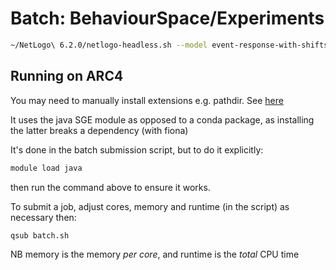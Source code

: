 # Batch: BehaviourSpace/Experiments


```bash
~/NetLogo\ 6.2.0/netlogo-headless.sh --model event-response-with-shifts.nlogo --setup-file experiments/test.xml
```

## Running on ARC4

You may need to manually install extensions e.g. pathdir. See [here](https://github.com/cstaelin/Pathdir-Extension#installation)

It uses the java SGE module as opposed to a conda package, as installing the latter breaks a dependency (with fiona)

It's done in the batch submission script, but to do it explicitly:

```bash
module load java
```

then run the command above to ensure it works.

To submit a job, adjust cores, memory and runtime (in the script) as necessary then:

```bash
qsub batch.sh
```

NB memory is the memory *per core*, and runtime is the *total* CPU time
